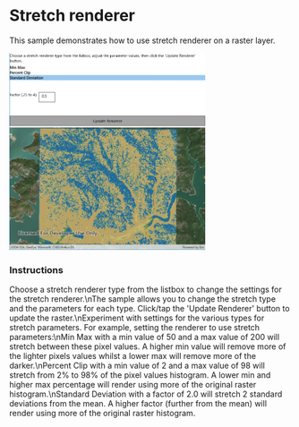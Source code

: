 # Stretch renderer

This sample demonstrates how to use stretch renderer on a raster layer.

<img src="ChangeStretchRenderer.jpg" width="350"/>

### Instructions

Choose a stretch renderer type from the listbox to change the settings for the stretch renderer.\nThe sample allows you to change the stretch type and the parameters for each type. Click/tap the 'Update Renderer' button to update the raster.\nExperiment with settings for the various types for stretch parameters. For example, setting the renderer to use stretch parameters:\nMin Max with a min value of 50 and a max value of 200 will stretch between these pixel values. A higher min value will remove more of the lighter pixels values whilst a lower max will remove more of the darker.\nPercent Clip with a min value of 2 and a max value of 98 will stretch from 2% to 98% of the pixel values histogram. A lower min and higher max percentage will render using more of the original raster histogram.\nStandard Deviation with a factor of 2.0 will stretch 2 standard deviations from the mean. A higher factor (further from the mean) will render using more of the original raster histogram.
